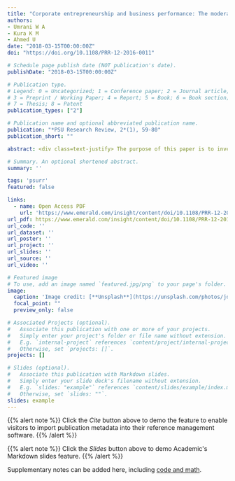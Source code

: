 ```yaml
---
title: "Corporate entrepreneurship and business performance: The moderating role of organizational culture in selected banks in Pakistan"
authors:
- Umrani W A
- Kura K M
- Ahmed U
date: "2018-03-15T00:00:00Z"
doi: "https://doi.org/10.1108/PRR-12-2016-0011"

# Schedule page publish date (NOT publication's date).
publishDate: "2018-03-15T00:00:00Z"

# Publication type.
# Legend: 0 = Uncategorized; 1 = Conference paper; 2 = Journal article;
# 3 = Preprint / Working Paper; 4 = Report; 5 = Book; 6 = Book section;
# 7 = Thesis; 8 = Patent
publication_types: ["2"]

# Publication name and optional abbreviated publication name.
publication: "*PSU Research Review, 2*(1), 59-80"
publication_short: ""

abstract: <div class=text-justify> The purpose of this paper is to investigate the relationship between corporate entrepreneurship (CE), organizational culture (OC) and business performance (BP). Additionally, the study has attempted to address the moderating influence of OC on CE–BP relationship. Data were collected from middle managers of Big Five banks of Pakistan. A two-step approach to structural equation modeling was used. Using confirmatory factor analysis, the measurement model fit was determined. The significance of the theoretical relationship was assessed using structural model. The results have supported the hypothesized direct and moderated relationship. The present study extends the body of knowledge in testing the resource-based view of the firm theory and contingency theory through providing empirical evidence on the hypothesized relationships. Additionally, the study has contributed in the existing theory through evaluating the moderating of OC by using interaction effect in partial least squares structural equation modeling (PLS-SEM). </div>

# Summary. An optional shortened abstract.
summary: ''

tags: 'psurr'
featured: false

links:
  - name: Open Access PDF
    url: 'https://www.emerald.com/insight/content/doi/10.1108/PRR-12-2016-0011/full/pdf?title=corporate-entrepreneurship-and-business-performance-the-moderating-role-of-organizational-culture-in-selected-banks-in-pakistan'
url_pdf: https://www.emerald.com/insight/content/doi/10.1108/PRR-12-2016-0011/full/pdf?title=corporate-entrepreneurship-and-business-performance-the-moderating-role-of-organizational-culture-in-selected-banks-in-pakistan
url_code: ''
url_dataset: ''
url_poster: ''
url_project: ''
url_slides: ''
url_source: ''
url_video: ''

# Featured image
# To use, add an image named `featured.jpg/png` to your page's folder. 
image:
  caption: 'Image credit: [**Unsplash**](https://unsplash.com/photos/jdD8gXaTZsc)'
  focal_point: ""
  preview_only: false

# Associated Projects (optional).
#   Associate this publication with one or more of your projects.
#   Simply enter your project's folder or file name without extension.
#   E.g. `internal-project` references `content/project/internal-project/index.md`.
#   Otherwise, set `projects: []`.
projects: []

# Slides (optional).
#   Associate this publication with Markdown slides.
#   Simply enter your slide deck's filename without extension.
#   E.g. `slides: "example"` references `content/slides/example/index.md`.
#   Otherwise, set `slides: ""`.
slides: example
---
```


{{% alert note %}}
Click the *Cite* button above to demo the feature to enable visitors to import publication metadata into their reference management software.
{{% /alert %}}

{{% alert note %}}
Click the *Slides* button above to demo Academic's Markdown slides feature.
{{% /alert %}}

Supplementary notes can be added here, including [code and math](https://sourcethemes.com/academic/docs/writing-markdown-latex/).
